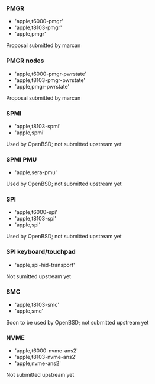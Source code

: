 ### PMGR
- 'apple,t6000-pmgr'
- 'apple,t8103-pmgr'
- 'apple,pmgr'

Proposal submitted by marcan

### PMGR nodes
- 'apple,t6000-pmgr-pwrstate'
- 'apple,t8103-pmgr-pwrstate'
- 'apple,pmgr-pwrstate'

Proposal submitted by marcan

### SPMI
- 'apple,t8103-spmi'
- 'apple,spmi'

Used by OpenBSD; not submitted upstream yet

### SPMI PMU
- 'apple,sera-pmu'

Used by OpenBSD; not submitted upstream yet

### SPI
- 'apple,t6000-spi'
- 'apple,t8103-spi'
- 'apple,spi'

Used by OpenBSD; not submitted upstream yet

### SPI keyboard/touchpad
- 'apple,spi-hid-transport'

Not sumitted upstream yet

### SMC
- 'apple,t8103-smc'
- 'apple,smc'

Soon to be used by OpenBSD; not submitted upstream yet

### NVME
- 'apple,t6000-nvme-ans2'
- 'apple,t8103-nvme-ans2'
- 'apple,nvme-ans2'

Not submitted upstream yet